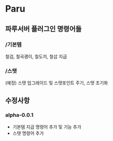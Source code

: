 # Paru
## 파루서버 플러그인 명령어들
### /기본템
철검, 철곡괭이, 철도끼, 철삽 지급
### /스탯
(예정) 스탯 업그레이드 및 스탯포인트 주기, 스탯 초기화
## 수정사항
### alpha-0.0.1
+ 기본템 지급 명령어 추가 및 기능 추가
+ 스탯 명령어 추가